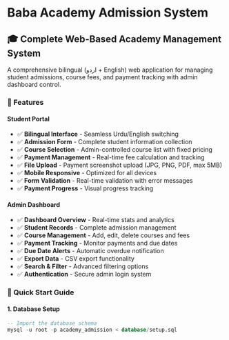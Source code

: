 # Baba Academy Admission System

## 🎓 Complete Web-Based Academy Management System

A comprehensive bilingual (اردو + English) web application for managing student admissions, course fees, and payment tracking with admin dashboard control.

### 🌟 Features

#### Student Portal
- ✅ **Bilingual Interface** - Seamless Urdu/English switching
- ✅ **Admission Form** - Complete student information collection
- ✅ **Course Selection** - Admin-controlled course list with fixed pricing
- ✅ **Payment Management** - Real-time fee calculation and tracking
- ✅ **File Upload** - Payment screenshot upload (JPG, PNG, PDF, max 5MB)
- ✅ **Mobile Responsive** - Optimized for all devices
- ✅ **Form Validation** - Real-time validation with error messages
- ✅ **Payment Progress** - Visual progress tracking

#### Admin Dashboard
- ✅ **Dashboard Overview** - Real-time stats and analytics
- ✅ **Student Records** - Complete admission management
- ✅ **Course Management** - Add, edit, delete courses and fees
- ✅ **Payment Tracking** - Monitor payments and due dates
- ✅ **Due Date Alerts** - Automatic overdue notification
- ✅ **Export Data** - CSV export functionality
- ✅ **Search & Filter** - Advanced filtering options
- ✅ **Authentication** - Secure admin login system

### 🚀 Quick Start Guide

#### 1. Database Setup
```sql
-- Import the database schema
mysql -u root -p academy_admission < database/setup.sql
